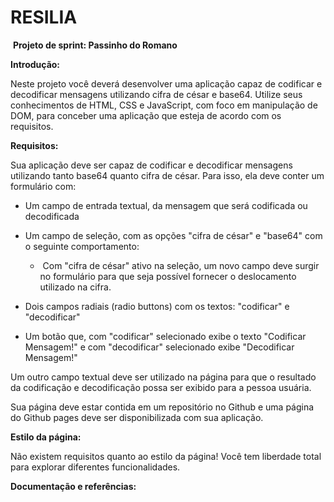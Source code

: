#                            **RESILIA**

​                                         **Projeto de sprint: Passinho do Romano** 



**Introdução:**

Neste projeto você deverá desenvolver uma aplicação capaz de codificar e decodificar mensagens utilizando cifra de césar e base64. Utilize seus conhecimentos de HTML, CSS e JavaScript, com foco em manipulação de DOM, para conceber uma aplicação que esteja de acordo com os requisitos. 



**Requisitos:** 

Sua aplicação deve ser capaz de codificar e decodificar mensagens utilizando tanto base64 quanto cifra de césar. Para isso, ela deve conter um formulário com: 

- Um campo de entrada textual, da mensagem que será codificada ou decodificada 
- Um campo de seleção, com as opções "cifra de césar" e "base64" com o seguinte comportamento: 
  - ​      Com "cifra de césar" ativo na seleção, um novo campo deve surgir no formulário para que seja possível fornecer o deslocamento utilizado na cifra. 

- Dois campos radiais (radio buttons) com os textos: "codificar" e "decodificar" 

- Um botão que, com "codificar" selecionado exibe o texto "Codificar Mensagem!" e com "decodificar" selecionado exibe "Decodificar Mensagem!"

  

 Um outro campo textual deve ser utilizado na página para que o resultado da codificação e decodificação possa ser exibido para a pessoa usuária. 

Sua página deve estar contida em um repositório no Github e uma página do Github pages deve ser disponibilizada com sua aplicação. 



**Estilo da página:** 

Não existem requisitos quanto ao estilo da página! Você tem liberdade total para explorar diferentes funcionalidades.



**Documentação e referências:**